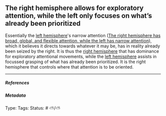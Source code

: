 ## The right hemisphere allows for exploratory attention, while the left only focuses on what’s already been prioritized

Essentially the [left hemisphere](Left%20hemisphere.md)'s narrow attention ([The right hemisphere has broad, global, and flexible attention, while the left has narrow attention](The%20right%20hemisphere%20has%20broad,%20global,%20and%20flexible%20attention,%20while%20the%20left%20has%20narrow%20attention.md)), which it believes it directs towards whatever it may be, has in reality already been seized by the right. It is thus the [right hemisphere](Right%20hemisphere.md) that has dominance for exploratory attentional movements, while the [left hemisphere](Left%20hemisphere.md) assists in focussed grasping of what has already been prioritized. It is the right hemisphere that controls where that attention is to be oriented.

---

##### References

##### Metadata

Type: 
Tags:
Status: # ⛅️/⛅️
